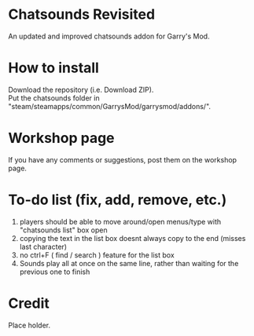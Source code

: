 # Chatsounds Revisited
An updated and improved chatsounds addon for Garry's Mod.
# How to install
Download the repository (i.e. Download ZIP).</br>
Put the chatsounds folder in "steam/steamapps/common/GarrysMod/garrysmod/addons/".
# Workshop page
If you have any comments or suggestions, post them on the workshop page.
# To-do list (fix, add, remove, etc.)
1) players should be able to move around/open menus/type with "chatsounds list" box open
2) copying the text in the list box doesnt always copy to the end (misses last character)
3) no ctrl+F ( find / search ) feature for the list box
4) Sounds play all at once on the same line, rather than waiting for the previous one to finish
# Credit
Place holder.
